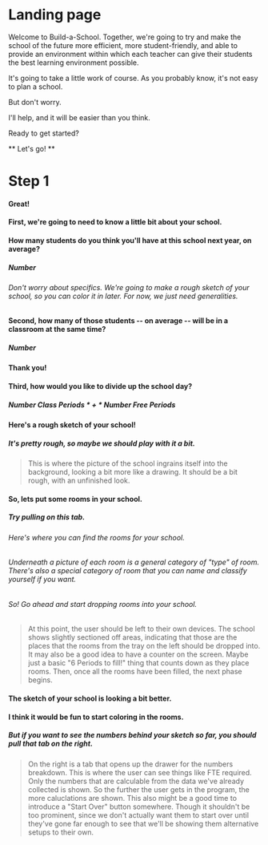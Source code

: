 # Landing page
Welcome to Build-a-School.  Together, we're going to try and make the school of the future more efficient, more student-friendly, and able to provide an environment within which each teacher can give their students the best learning environment possible.

It's going to take a little work of course.  As you probably know, it's not easy to plan a school.

But don't worry.

I'll help, and it will be easier than you think.

Ready to get started?

** Let's go! **

# Step 1
#### Great!
#### First, we're going to need to know a little bit about your school.
#### How many students do you think you'll have at this school next year, on average?
#####  _Number_
###### Don't worry about specifics.  We're going to make a rough sketch of your school, so you can color it in later.  For now, we just need generalities.

#### Second, how many of those students -- on average -- will be in a classroom at the same time? 
##### _Number_

#### Thank you!
#### Third, how would you like to divide up the school day?
##### _Number_ Class Periods * + * _Number_ Free Periods

#### Here's a rough sketch of your school!

##### It's pretty rough, so maybe we should play with it a bit.

> This is where the picture of the school ingrains itself into the background, looking a bit more like a drawing.
> It should be a bit rough, with an unfinished look.

#### So, lets put some rooms in your school.
##### Try pulling on this tab.

###### Here's where you can find the rooms for your school.
###### Underneath a picture of each room is a general category of "type" of room.  There's also a special category of room that you can name and classify yourself if you want.
###### So!  Go ahead and start dropping rooms into your school.

> At this point, the user should be left to their own devices.  The school shows slightly sectioned off areas, indicating that those are the places that the rooms from the tray on the left should be dropped into.
> It may also be a good idea to have a counter on the screen.  Maybe just a basic "6 Periods to fill!" thing that counts down as they place rooms.
> Then, once all the rooms have been filled, the next phase begins.

#### The sketch of your school is looking a bit better.
#### I think it would be fun to start coloring in the rooms.
##### But if you want to see the numbers behind your sketch so far, you should pull that tab on the right.

> On the right is a tab that opens up the drawer for the numbers breakdown.  This is where the user can see things like FTE required.  Only the numbers that are calculable from the data we've already collected is shown.  So the further the user gets in the program, the more caluclations are shown.
> This also might be a good time to introduce a "Start Over" button somewhere.  Though it shouldn't be too prominent, since we don't actually want them to start over until they've gone far enough to see that we'll be showing them alternative setups to their own.